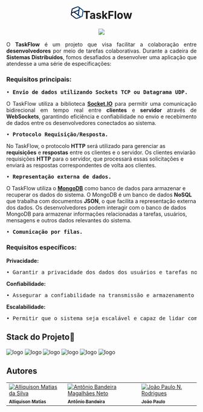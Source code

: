 <div style="text-align: center">
  <h1 align="center"><img src="Front-End/assets/img/logoReadme.png" alt="logo" width="33" height="33">TaskFlow</h1>
  <p align="center">
    <img
      src="http://img.shields.io/static/v1?label=STATUS&message=EM%20DESENVOLVIMENTO&color=GREEN&style=for-the-badge" />
  </p>
</div>
<div>
  <p align="justify">O <b>TaskFlow</b> é um projeto que visa facilitar a colaboração entre <b>desenvolvedores</b> por
    meio de tarefas
    colaborativas. Durante a cadeira de <b>Sistemas Distribuídos</b>, fomos desafiados a desenvolver uma aplicação que
    atendesse a uma série de especificações:
  </p>
</div>
<div>
  <h3><b>Requisitos principais:</b></h3>
  <pre align="justify">
&#x2022 <b>Envio de dados utilizando Sockets TCP ou Datagrama UDP.</b>
</pre>
  <p align="justify">O TaskFlow utiliza a biblioteca <a href="https://socket.io/docs/v4/" target="_blank"><b>Socket.IO</b></a> para
    permitir uma comunicação bidirecional em tempo real entre <b>clientes</b> e <b>servidor</b> através de
    <b>WebSockets</b>, garantindo eficiência e confiabilidade no envio e recebimento de dados entre os desenvolvedores
    conectados ao sistema.</p>
  <pre align="justify">
&#x2022 <b>Protocolo Requisição/Resposta.</b>
</pre>
<p>No TaskFlow, o protocolo <b>HTTP</b> será utilizado para gerenciar as <b>requisições</b> e <b>respostas</b> entre os clientes e o servidor. Os clientes enviarão requisições <b>HTTP</b> para o servidor, que processará essas solicitações e enviará as respostas correspondentes de volta aos clientes.</p>
  <pre align="justify">
&#x2022 <b>Representação externa de dados.</b>
</pre>
<p>O TaskFlow utiliza o <a href="https://www.mongodb.com/docs/" target="_blank"><b>MongoDB</b></a> como banco de dados para armazenar e recuperar os dados do sistema. O MongoDB é um banco de dados <b>NoSQL</b> que trabalha com documentos <b>JSON</b>, o que facilita a representação externa dos dados. Os desenvolvedores podem interagir com o banco de dados MongoDB para armazenar informações relacionadas a tarefas, usuários, mensagens e outros dados relevantes do sistema.</p>
  <pre align="justify">
&#x2022 <b>Comunicação por filas.</b>
</pre>
</div>
<div>
  <h3><b>Requisitos específicos:</b></h3>
  <p><b>Privacidade:</b></p>
  <pre>
&#x2022 Garantir a privacidade dos dados dos usuários e tarefas no sistema.
</pre>
  <p><b>Confiabilidade:</b></p>
  <pre>
&#x2022 Assegurar a confiabilidade na transmissão e armazenamento dos dados.
</pre>
  <p><b>Escalabilidade:</b></p>
  <pre>
&#x2022 Permitir que o sistema seja escalável e capaz de lidar com um grande número de usuários e tarefas.
</pre>
</div>
<h2>Stack do Projeto🚀</h2>
<div style="display: inline_block">
  <img align="center" alt="logo" height="45" width="45"
    src="https://cdn.jsdelivr.net/gh/devicons/devicon/icons/html5/html5-plain.svg" />
  <img align="center" alt="logo" height="45" width="45"
    src="https://cdn.jsdelivr.net/gh/devicons/devicon/icons/css3/css3-plain.svg" />
  <img align="center" alt="logo" height="45" width="45"
    src="https://cdn.jsdelivr.net/gh/devicons/devicon/icons/javascript/javascript-plain.svg" />
  <img align="center" alt="logo" height="45" width="45"
    src="https://cdn.jsdelivr.net/gh/devicons/devicon/icons/nodejs/nodejs-original.svg" />
  <img align="center" alt="logo" height="45" width="45"
    src="https://cdn.jsdelivr.net/gh/devicons/devicon/icons/express/express-original.svg" />
  <img align="center" alt="logo" height="45" width="45"
    src="https://cdn.jsdelivr.net/gh/devicons/devicon/icons/mongodb/mongodb-original-wordmark.svg" />
</div>
<h2>Autores</h2>
<div>
  <table>
    <tr>
      <td>
        <a href="https://github.com/Ally-Matias">
          <img src="https://avatars.githubusercontent.com/u/98532868?v=4" alt="Alliquison Matias da Silva"
            width="100px">
          <br>
          <sub><b>Alliquison Matias</b></sub>
        </a>
      </td>
      <td>
        <a href="https://github.com/bandeirapk">
          <img src="https://avatars.githubusercontent.com/u/85970097?v=4" alt="Antônio Bandeira Magalhães Neto"
            width="100px">
          <br>
          <sub><b>Antônio Bandeira</b></sub>
        </a>
      </td>
      <td>
        <a href="https://github.com/joaopaulonr">
          <img src="https://avatars.githubusercontent.com/u/106177735?v=4" alt="João Paulo N. Rodrigues" width="100px">
          <br>
          <sub><b>João Paulo</b></sub>
        </a>
      </td>
    </tr>
  </table>
</div>